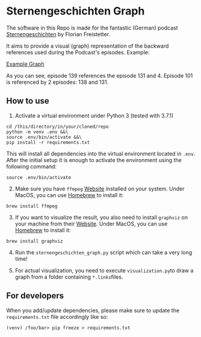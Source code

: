 # Sternengeschichten Graph

The software in this Repo is made for the fantastic (German) podcast [Sternengeschichten](https://florian-freistetter.de/sternengeschichten/) by Florian Freistetter.

It aims to provide a visual (graph) representation of the backward references used during the Podcast's episodes. Example:

[Example Graph](pics/example_graph.png)

As you can see, episode 139 references the episode 131 and 4. Episode 101 is referenced by 2 episodes: 138 and 131.

## How to use

1. Activate a virtual environment under Python 3 (tested with 3.7.1)
```
cd /this/directory/in/your/cloned/repo
python -m venv .env &&\
source .env/bin/activate &&\
pip install -r requirements.txt
```
This will install all dependencies into the virtual environment located in `.env`.
After the initial setup it is enough to activate the environment using the following command:
```
source .env/bin/activate
```

2. Make sure you have `ffmpeg` [Website](https://ffmpeg.org/) installed on your system. Under MacOS, you can use [Homebrew](https://brew.sh) to install it:
```
brew install ffmpeg
```

3. If you want to visualize the result, you also need to install `graphviz` on your
machine from their [Website](https://graphviz.org/download/). Under MacOS, you can use
[Homebrew](https://brew.sh) to install it:
```
brew install graphviz
```

4. Run the `sternengeschichten_graph.py` script which can take a very long time!

5. For actual visualization, you need to execute `visualization.py`to draw a graph from a folder containing `*.links`files.

## For developers

When you add/update dependencies, please make sure to update the `requirements.txt`
file accordingly like so:

```
(venv) /foo/bar> pip freeze > requirements.txt
```
